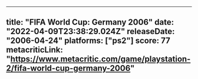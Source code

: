 
---
title: "FIFA World Cup: Germany 2006"
date: "2022-04-09T23:38:29.024Z"
releaseDate: "2006-04-24"
platforms: ["ps2"]
score: 77
metacriticLink: "https://www.metacritic.com/game/playstation-2/fifa-world-cup-germany-2006"
---
